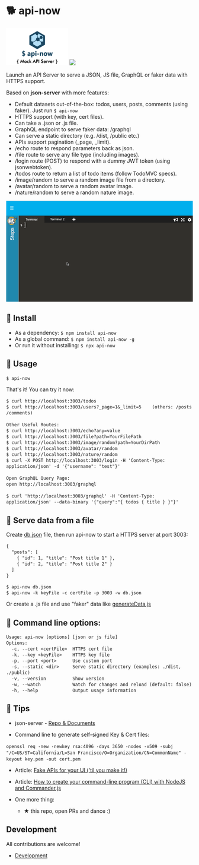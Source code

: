 # 🐕 api-now

<img src="docs/logo.png" height="100" />
<img src="https://github.com/ngduc/api-now/workflows/Node%20CI/badge.svg" />

Launch an API Server to serve a JSON, JS file, GraphQL or faker data with HTTPS support.

Based on **json-server** with more features:
- Default datasets out-of-the-box: todos, users, posts, comments (using faker). Just run `$ api-now`
- HTTPS support (with key, cert files).
- Can take a .json or .js file.
- GraphQL endpoint to serve faker data: /graphql
- Can serve a static directory (e.g. /dist, /public etc.)
- APIs support pagination (_page, _limit).
- /echo route to respond parameters back as json.
- /file route to serve any file type (including images).
- /login route (POST) to respond with a dummy JWT token (using jsonwebtoken).
- /todos route to return a list of todo items (follow TodoMVC specs).
- /image/random to serve a random image file from a directory.
- /avatar/random to serve a random avatar image.
- /nature/random to serve a random nature image.

<img src="docs/api-now-demo.gif" />

## 🔧 Install

- As a dependency: `$ npm install api-now`
- As a global command: `$ npm install api-now -g`
- Or run it without installing: `$ npx api-now`

## 📖 Usage

`$ api-now`

That's it! You can try it now:

```
$ curl http://localhost:3003/todos
$ curl http://localhost:3003/users?_page=1&_limit=5    (others: /posts /comments)

Other Useful Routes:
$ curl http://localhost:3003/echo?any=value
$ curl http://localhost:3003/file?path=YourFilePath
$ curl http://localhost:3003/image/random?path=YourDirPath
$ curl http://localhost:3003/avatar/random
$ curl http://localhost:3003/nature/random
$ curl -X POST http://localhost:3003/login -H 'Content-Type: application/json' -d '{"username": "test"}'

Open GraphQL Query Page:
open http://localhost:3003/graphql

$ curl 'http://localhost:3003/graphql' -H 'Content-Type: application/json' --data-binary '{"query":"{ todos { title } }"}'
```

## 📖 Serve data from a file

Create [db.json](tests/sample.json) file, then run api-now to start a HTTPS server at port 3003:
```
{
  "posts": [
    { "id": 1, "title": "Post title 1" },
    { "id": 2, "title": "Post title 2" }
  ]
}
```

```
$ api-now db.json
$ api-now -k keyFile -c certFile -p 3003 -w db.json
```

Or create a .js file and use "faker" data like [generateData.js](tests/generateData.js)

## 📖 Command line options:

```
Usage: api-now [options] [json or js file]
Options:
  -c, --cert <certFile>  HTTPS cert file
  -k, --key <keyFile>    HTTPS key file
  -p, --port <port>      Use custom port
  -s, --static <dir>     Serve static directory (examples: ./dist, ./public)
  -v, --version          Show version
  -w, --watch            Watch for changes and reload (default: false)
  -h, --help             Output usage information
```

## 📖 Tips

- json-server - [Repo & Documents](https://github.com/typicode/json-server)

- Command line to generate self-signed Key & Cert files:

`openssl req -new -newkey rsa:4096 -days 3650 -nodes -x509 -subj "/C=US/ST=California/L=San Francisco/O=Organization/CN=CommonName" -keyout key.pem -out cert.pem`

- Article: [Fake APIs for your UI ('til you make it!)](https://medium.com/javascript-in-plain-english/fake-apis-for-your-ui-til-you-make-it-b6a2da89fdaa)

- Article: [How to create your command-line program (CLI) with NodeJS and Commander.js](https://medium.com/@ngduc/how-to-create-a-command-line-npm-module-cli-using-commander-js-1073e616aee7)

- One more thing:
  - ★ this repo, open PRs and dance :)

## Development

All contributions are welcome!
- [Development](docs/development.md)
